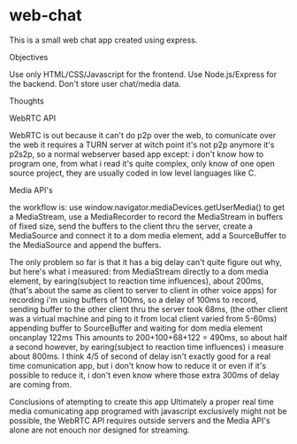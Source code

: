 # web-chat

This is a small web chat app created using express.

Objectives

Use only HTML/CSS/Javascript for the frontend.
Use Node.js/Express for the backend.
Don't store user chat/media data.

Thoughts

WebRTC API

WebRTC is out because it can't do p2p over the web, 
to comunicate over the web it requires a TURN server at witch point it's not p2p anymore it's p2s2p, 
so a normal webserver based app except:
    i don't know how to program one,
    from what i read it's quite complex,
    only know of one open source project,
    they are usually coded in low level languages like C.


Media API's

the workflow is:
    use window.navigator.mediaDevices.getUserMedia() to get a MediaStream,
    use a MediaRecorder to record the MediaStream in buffers of fixed size,
    send the buffers to the client thru the server,
    create a MediaSource and connect it to a dom media element,
    add a SourceBuffer to the MediaSource and append the buffers.

The only problem so far is that it has a big delay can't quite figure out why, but here's what i measured:
    from MediaStream directly to a dom media element, by earing(subject to reaction time influences), about 200ms, 
        (that's about the same as client to server to client in other voice apps)
    for recording i'm using buffers of 100ms, so a delay of 100ms to record,
    sending buffer to the other client thru the server took 68ms,
        (the other client was a virtual machine and ping to it from local client varied from 5-60ms)
    appending buffer to SourceBuffer and waiting for dom media element oncanplay 122ms
This amounts to 200+100+68+122 = 490ms, so about half a second however, by earing(subject to reaction time influences) i measure about 800ms.
I think 4/5 of second of delay isn't exactly good for a real time comunication app, 
but i don't know how to reduce it or even if it's possible to reduce it, 
i don't even know where those extra 300ms of delay are coming from.


Conclusions of atempting to create this app
Ultimately a proper real time media comunicating app programed with javascript exclusively might not be possible, 
the WebRTC API requires outside servers and the Media API's alone are not enouch nor designed for streaming.
